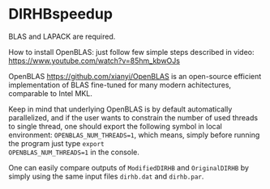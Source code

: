 # DIRHBspeedup
BLAS and LAPACK are required.

How to install OpenBLAS: just follow few simple steps described in video: https://www.youtube.com/watch?v=85hm_kbwOJs

OpenBLAS https://github.com/xianyi/OpenBLAS is an open-source efficient implementation of BLAS fine-tuned for many
modern achitectures, comparable to Intel MKL.

Keep in mind that underlying OpenBLAS is by default automatically parallelized, and if the user wants to constrain the number of used threads to single thread, one should export the following symbol in local environment: <code>OPENBLAS_NUM_THREADS=1</code>, which means, simply before running the program just type <code>export OPENBLAS_NUM_THREADS=1</code> in the console.

One can easily compare outputs of <code>ModifiedDIRHB</code> and <code>OriginalDIRHB</code> by simply using the same input files <code>dirhb.dat</code> and <code>dirhb.par</code>.
